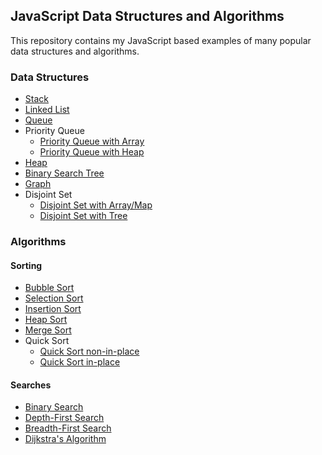 ## JavaScript Data Structures and Algorithms

This repository contains my JavaScript based examples of many popular data structures and algorithms.

### Data Structures

- [Stack](https://github.com/alexnikolskiy/js-data-structures-and-algorithms/blob/master/data-structures/stack)
- [Linked List](https://github.com/alexnikolskiy/js-data-structures-and-algorithms/blob/master/data-structures/linked-list)
- [Queue](https://github.com/alexnikolskiy/js-data-structures-and-algorithms/blob/master/data-structures/queue)
- Priority Queue
    - [Priority Queue with Array](https://github.com/alexnikolskiy/js-data-structures-and-algorithms/blob/master/data-structures/priority-queue)
    - [Priority Queue with Heap](https://github.com/alexnikolskiy/js-data-structures-and-algorithms/blob/master/data-structures/priority-queue-heap)
- [Heap](https://github.com/alexnikolskiy/js-data-structures-and-algorithms/blob/master/data-structures/heap)
- [Binary Search Tree](https://github.com/alexnikolskiy/js-data-structures-and-algorithms/blob/master/data-structures/binary-search-tree)
- [Graph](https://github.com/alexnikolskiy/js-data-structures-and-algorithms/blob/master/data-structures/graph)
- Disjoint Set
    - [Disjoint Set with Array/Map](https://github.com/alexnikolskiy/js-data-structures-and-algorithms/blob/master/data-structures/disjoint-set)
    - [Disjoint Set with Tree](https://github.com/alexnikolskiy/js-data-structures-and-algorithms/blob/master/data-structures/disjoint-set-tree)
    
### Algorithms
#### Sorting
- [Bubble Sort](https://github.com/alexnikolskiy/js-data-structures-and-algorithms/blob/master/algorithms/sort/bubble)
- [Selection Sort](https://github.com/alexnikolskiy/js-data-structures-and-algorithms/blob/master/algorithms/sort/selection)
- [Insertion Sort](https://github.com/alexnikolskiy/js-data-structures-and-algorithms/blob/master/algorithms/sort/insertion)
- [Heap Sort](https://github.com/alexnikolskiy/js-data-structures-and-algorithms/blob/master/algorithms/sort/heap)
- [Merge Sort](https://github.com/alexnikolskiy/js-data-structures-and-algorithms/blob/master/algorithms/sort/merge)
- Quick Sort
    - [Quick Sort non-in-place](https://github.com/alexnikolskiy/js-data-structures-and-algorithms/blob/master/algorithms/sort/quick)
    - [Quick Sort in-place](https://github.com/alexnikolskiy/js-data-structures-and-algorithms/blob/master/algorithms/sort/quick-random)

#### Searches
- [Binary Search](https://github.com/alexnikolskiy/js-data-structures-and-algorithms/blob/master/algorithms/search/binary)
- [Depth-First Search](https://github.com/alexnikolskiy/js-data-structures-and-algorithms/blob/master/algorithms/search/dfs)
- [Breadth-First Search](https://github.com/alexnikolskiy/js-data-structures-and-algorithms/blob/master/algorithms/search/bfs)
- [Dijkstra's Algorithm](https://github.com/alexnikolskiy/js-data-structures-and-algorithms/blob/master/algorithms/search/dijkstra)
